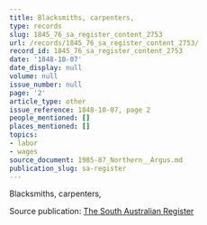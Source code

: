 ```yaml
---
title: Blacksmiths, carpenters,
type: records
slug: 1845_76_sa_register_content_2753
url: /records/1845_76_sa_register_content_2753/
record_id: 1845_76_sa_register_content_2753
date: '1848-10-07'
date_display: null
volume: null
issue_number: null
page: '2'
article_type: other
issue_reference: 1848-10-07, page 2
people_mentioned: []
places_mentioned: []
topics:
- labor
- wages
source_document: 1985-87_Northern__Argus.md
publication_slug: sa-register
---
```


Blacksmiths, carpenters,

Source publication: [The South Australian Register](/publications/sa-register/)
